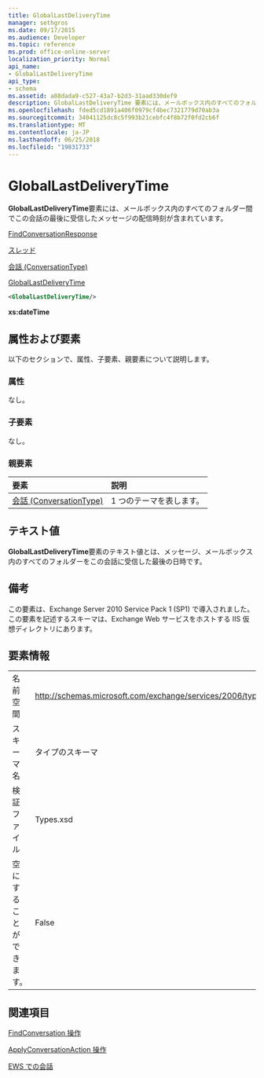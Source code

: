 ```yaml
---
title: GlobalLastDeliveryTime
manager: sethgros
ms.date: 09/17/2015
ms.audience: Developer
ms.topic: reference
ms.prod: office-online-server
localization_priority: Normal
api_name:
- GlobalLastDeliveryTime
api_type:
- schema
ms.assetid: a88dada9-c527-43a7-b2d3-31aad330def9
description: GlobalLastDeliveryTime 要素には、メールボックス内のすべてのフォルダー間でこの会話の最後に受信したメッセージの配信時刻が含まれています。
ms.openlocfilehash: fded5cd1891a406f0979cf4bec7321779d70ab3a
ms.sourcegitcommit: 34041125dc8c5f993b21cebfc4f8b72f0fd2cb6f
ms.translationtype: MT
ms.contentlocale: ja-JP
ms.lasthandoff: 06/25/2018
ms.locfileid: "19831733"
---
```

# <a name="globallastdeliverytime"></a>GlobalLastDeliveryTime

**GlobalLastDeliveryTime**要素には、メールボックス内のすべてのフォルダー間でこの会話の最後に受信したメッセージの配信時刻が含まれています。 
  
[FindConversationResponse](findconversationresponse.md)
  
[スレッド](conversations-ex15websvcsotherref.md)
  
[会話 (ConversationType)](conversation-conversationtype.md)
  
[GlobalLastDeliveryTime](globallastdeliverytime.md)
  
```XML
<GlobalLastDeliveryTime/>
```

 **xs:dateTime**
## <a name="attributes-and-elements"></a>属性および要素

以下のセクションで、属性、子要素、親要素について説明します。
  
### <a name="attributes"></a>属性

なし。
  
### <a name="child-elements"></a>子要素

なし。
  
### <a name="parent-elements"></a>親要素

|**要素**|**説明**|
|:-----|:-----|
|[会話 (ConversationType)](conversation-conversationtype.md) <br/> |1 つのテーマを表します。  <br/> |
   
## <a name="text-value"></a>テキスト値

**GlobalLastDeliveryTime**要素のテキスト値とは、メッセージ、メールボックス内のすべてのフォルダーをこの会話に受信した最後の日時です。 
  
## <a name="remarks"></a>備考

この要素は、Exchange Server 2010 Service Pack 1 (SP1) で導入されました。この要素を記述するスキーマは、Exchange Web サービスをホストする IIS 仮想ディレクトリにあります。
  
## <a name="element-information"></a>要素情報

|||
|:-----|:-----|
|名前空間  <br/> |http://schemas.microsoft.com/exchange/services/2006/types  <br/> |
|スキーマ名  <br/> |タイプのスキーマ  <br/> |
|検証ファイル  <br/> |Types.xsd  <br/> |
|空にすることができます。  <br/> |False  <br/> |
   
## <a name="see-also"></a>関連項目




  [FindConversation 操作](findconversation-operation.md)
  
[ApplyConversationAction 操作](applyconversationaction-operation.md)


[EWS での会話](http://msdn.microsoft.com/library/91e64629-db6c-4c94-9dcb-d386232e8467%28Office.15%29.aspx)

